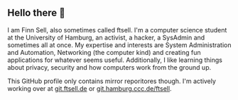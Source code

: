 ## Hello there 👋

I am Finn Sell, also sometimes called ftsell. 
I'm a computer science student at the University of Hamburg, an activist, a hacker, a SysAdmin and sometimes all at once. 
My expertise and interests are System Administration and Automation, Networking (the computer kind) and creating fun applications for whatever seems useful. 
Additionally, I like learning things about privacy, security and how computers work from the ground up.

This GitHub profile only contains mirror reporitores though.
I'm actively working over at [git.ftsell.de](https://git.ftsell.de) or [git.hamburg.ccc.de/ftsell](https://git.hamburg.ccc.de/ftsell).
